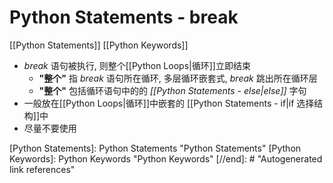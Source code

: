 # Python Statements - break

[[Python Statements]] [[Python Keywords]]

* *break* 语句被执行, 则整个[[Python Loops|循环]]立即结束
    * **"整个"** 指 *break* 语句所在循环, 多层循环嵌套式, *break* 跳出所在循环层
    * **"整个"** 包括循环语句中的的 *[[Python Statements - else|else]]* 字句
* 一般放在[[Python Loops|循环]]中嵌套的 [[Python Statements - if|if 选择结构]]中
* 尽量不要使用

[//begin]: # "Autogenerated link references for markdown compatibility"
[Python Statements]: Python Statements "Python Statements"
[Python Keywords]: Python Keywords "Python Keywords"
[//end]: # "Autogenerated link references"